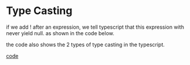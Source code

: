# Type Casting

if we add ! after an expression, we tell typescript that this expression with never yield null.
as shown in the code below.

the code also shows the 2 types of type casting in the typescript.

[code](../../code_understanding_typescript_udemy_from_max/src/6-advanced-types/type-casting.ts)

